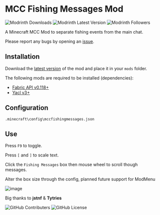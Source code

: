 # MCC Fishing Messages Mod

![Modrinth Downloads](https://img.shields.io/modrinth/dt/n6bUWXx1) ![Modrinth Latest Version](https://img.shields.io/modrinth/v/n6bUWXx1) ![Modrinth Followers](https://img.shields.io/modrinth/followers/n6bUWXx1)


A Minecraft MCC Mod to separate fishing events from the main chat.

Please report any bugs by opening an [issue](https://github.com/DeFlanko/MCC-Fishing-Messages-Box/issues).

## Installation 
Download the [latest version](https://modrinth.com/mod/mcc-fishing-messages-mod) of the mod and place it in your `mods` folder.

The following mods are required to be installed (dependencies):

* [Fabric API v0.118+](https://modrinth.com/mod/fabric-api)
* [Yacl v3+](https://modrinth.com/mod/yacl)

## Configuration
`.minecraft\config\mccfishingmessages.json`


## Use
Press `F9` to toggle.

Press `[` and `]` to scale text.

Click the `Fishing Messages`  box then mouse wheel to scroll though messages.

Alter the box size through the config, planned future support for ModMenu

![image](https://github.com/DeFlanko/MCC-Fishing-Messages-Box/blob/main/github_assets/Animation.gif)

Big thanks to **jstnf** & **Tytries**

![GitHub Contributers](https://img.shields.io/github/contributors/deflanko/MCC-Fishing-Messages-Box) ![GitHub License](https://img.shields.io/github/license/deflanko/MCC-Fishing-Messages-Box)
